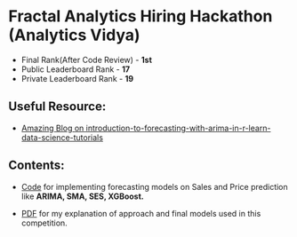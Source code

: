 # Fractal Analytics Hiring Hackathon (Analytics Vidya)

 - Final Rank(After Code Review) - **1st**
 - Public Leaderboard Rank - **17**
 - Private Leaderboard Rank - **19**
 
## Useful Resource:
 - [Amazing Blog on introduction-to-forecasting-with-arima-in-r-learn-data-science-tutorials](https://www.datascience.com/blog/introduction-to-forecasting-with-arima-in-r-learn-data-science-tutorials)

## Contents:

 - [Code](https://github.com/harsh1795/Hackathons/tree/master/Fractal_Hiring/Code) for implementing forecasting models on Sales and Price prediction like **ARIMA, SMA, SES, XGBoost.**

 - [PDF](https://github.com/harsh1795/Hackathons/blob/master/Fractal_Hiring/other/Fractal_Harshit_Saxena_Approach.pdf) for my explanation of approach and final models used in this competition.
